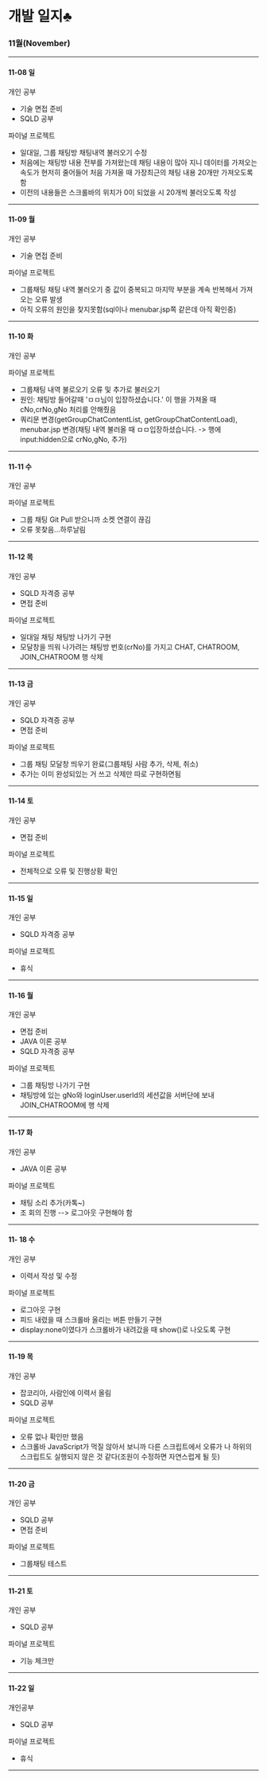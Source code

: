 

# 개발 일지♣

### 11월(November)
___________________________________________________________________________________________________________________________________________________________________________________
#### 11-08 일

 개인 공부
  - 기술 면접 준비
  - SQLD 공부
  
 파이널 프로젝트
  - 일대일, 그룹 채팅방 채팅내역 불러오기 수정
  - 처음에는 채팅방 내용 전부를 가져왔는데 채팅 내용이 많아 지니 데이터를 가져오는 속도가 현저히 줄어들어 처음 가져올 때 가장최근의 채팅 내용 20개만 가져오도록함
  - 이전의 내용들은 스크롤바의 위치가 0이 되었을 시 20개씩 불러오도록 작성
___________________________________________________________________________________________________________________________________________________________________________________
#### 11-09 월

 개인 공부
  - 기술 면접 준비
  
 파이널 프로젝트
  - 그룹채팅 채팅 내역 불러오기 중 값이 중복되고 마지막 부분을 계속 반복해서 가져오는 오류 발생
  - 아직 오류의 원인을 찾지못함(sql이나 menubar.jsp쪽 같은데 아직 확인중)
___________________________________________________________________________________________________________________________________________________________________________________
#### 11-10 화

개인 공부

파이널 프로젝트
 - 그룹채팅 내역 불로오기 오류 및 추가로 불러오기 
 - 원인: 채팅방 들어갈때 'ㅁㅁ님이 입장하셨습니다.' 이 행을 가져올 때 cNo,crNo,gNo 처리를 안해줬음
 - 쿼리문 변경(getGroupChatContentList, getGroupChatContentLoad), menubar.jsp 변경(채팅 내역 불러올 때 ㅁㅁ입장하셨습니다. -> 행에 input:hidden으로 crNo,gNo, 추가) 
 
___________________________________________________________________________________________________________________________________________________________________________________
#### 11-11 수

개인 공부

파이널 프로젝트
 - 그룹 채팅 Git Pull 받으니까 소켓 연결이 끊김
 - 오류 못찾음...하루날림
 
___________________________________________________________________________________________________________________________________________________________________________________
#### 11-12 목

개인 공부
 - SQLD 자격증 공부
 - 면접 준비

파이널 프로젝트
 - 일대일 채팅 채팅방 나가기 구현
 - 모달창을 띄워 나가려는 채팅방 번호(crNo)를 가지고 CHAT, CHATROOM, JOIN_CHATROOM 행 삭제
 
___________________________________________________________________________________________________________________________________________________________________________________
#### 11-13 금

개인 공부
 - SQLD 자격증 공부
 - 면접 준비
 
파이널 프로젝트
 - 그룹 채팅 모달창 띄우기 완료(그룹채팅 사람 추가, 삭제, 취소)
 - 추가는 이미 완성되있는 거 쓰고 삭제만 따로 구현하면됨
 
___________________________________________________________________________________________________________________________________________________________________________________
#### 11-14 토

개인 공부
 - 면접 준비
 
파이널 프로젝트
 - 전체적으로 오류 및 진행상황 확인

___________________________________________________________________________________________________________________________________________________________________________________
#### 11-15 일

개인 공부
 - SQLD 자격증 공부
 
파이널 프로젝트
 - 휴식
 
___________________________________________________________________________________________________________________________________________________________________________________
#### 11-16 월

개인 공부
 - 면접 준비
 - JAVA 이론 공부
 - SQLD 자격증 공부
 
파이널 프로젝트
 - 그룹 채팅방 나가기 구현
 - 채팅방에 있는 gNo와 loginUser.userId의 세션값을 서버단에 보내 JOIN_CHATROOM에 행 삭제
 
___________________________________________________________________________________________________________________________________________________________________________________
#### 11-17 화

개인 공부
 - JAVA 이론 공부
 
파이널 프로젝트
 - 채팅 소리 추가(카톡~)
 - 조 회의 진행 --> 로그아웃 구현해야 함
 
___________________________________________________________________________________________________________________________________________________________________________________
#### 11- 18 수

개인 공부
 - 이력서 작성 및 수정
 
파이널 프로젝트
 - 로그아웃 구현 
 - 피드 내렸을 때 스크롤바 올리는 버튼 만들기 구현
 - display:none이였다가 스크롤바가 내려갔을 때 show()로 나오도록 구현
 
___________________________________________________________________________________________________________________________________________________________________________________
#### 11-19 목

개인 공부
 - 잡코리아, 사람인에 이력서 올림
 - SQLD 공부
 
파이널 프로젝트
 - 오류 없나 확인만 했음
 - 스크롤바 JavaScript가 먹질 않아서 보니까 다른 스크립트에서 오류가 나 하위의 스크립트도 실행되지 않은 것 같다(조원이 수정하면 자연스럽게 될 듯)
___________________________________________________________________________________________________________________________________________________________________________________
#### 11-20 금

개인 공부
 - SQLD 공부
 - 면접 준비
 
파이널 프로젝트
 - 그룹채팅 테스트

___________________________________________________________________________________________________________________________________________________________________________________
#### 11-21 토

개인 공부
 - SQLD 공부
 
파이널 프로젝트
 - 기능 체크만
 
___________________________________________________________________________________________________________________________________________________________________________________
#### 11-22 일

개인공부
 - SQLD 공부
 
파이널 프로젝트
 - 휴식

___________________________________________________________________________________________________________________________________________________________________________________
